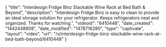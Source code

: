 {
    "title": "Interdesign Fridge Binz Stackable Wine Rack at Bed Bath & Beyond",
    "description": "Interdesign Fridge Binz is easy to clean to provide an ideal storage solution for your refrigerator. Keeps refrigerators neat and organized. Thanks for watching.",
    "videoid": "6410448",
    "date_created": "1442448908",
    "date_modified": "1478716280",
    "type": "captivate",
    "layout": "video",
    "url": "\/v\/interdesign-fridge-binz-stackable-wine-rack-at-bed-bath-beyond\/6410448"
}